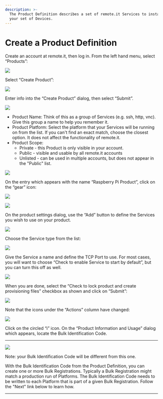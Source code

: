 ```yaml
---
description: >-
  The Product Definition describes a set of remote.it Services to install on
  your set of Devices.
---
```


# Create a Product Definition

Create an account at remote.it, then log in.  From the left hand menu, select “Products”:

![](../../.gitbook/assets/image%20%28114%29.png)

Select “Create Product”:

![](../../.gitbook/assets/image%20%2882%29.png)

Enter info into the “Create Product” dialog, then select “Submit”.

![](../../.gitbook/assets/image%20%28168%29.png)

* Product Name: Think of this as a group of Services \(e.g. ssh, http, vnc\).  Give this group a name to help you remember it.
* Product Platform: Select the platform that your Services will be running on from the list.  If you can't find an exact match, choose the closest option.  It does not affect the functionality of remote.it.
* Product Scope: 
  * Private - this Product is only visible in your account.
  * Public - visible and usable by all remote.it accounts
  * Unlisted - can be used in multiple accounts, but does not appear in the "Public" list.

![](../../.gitbook/assets/image%20%28469%29.png)

On the entry which appears with the name “Raspberry Pi Product”, click on the “gear” icon:

![](../../.gitbook/assets/image%20%2880%29.png)

![](../../.gitbook/assets/image%20%28311%29.png)

On the product settings dialog, use the “Add” button to define the Services you wish to use on your product.  

![](../../.gitbook/assets/image%20%28374%29.png)

Choose the Service type from the list:

![](../../.gitbook/assets/image%20%28446%29.png)

Give the Service a name and define the TCP Port to use.  For most cases, you will want to choose “Check to enable Service to start by default”, but you can turn this off as well.

![](../../.gitbook/assets/image%20%28467%29.png)

When you are done, select the “Check to lock product and create provisioning files” checkbox as shown and click on “Submit”:

![](../../.gitbook/assets/image%20%28357%29.png)

Note that the icons under the “Actions” column have changed:

![](../../.gitbook/assets/image%20%28507%29.png)

Click on the circled “i” icon.  On the “Product Information and Usage” dialog which appears, locate the Bulk Identification Code.  
****

![](../../.gitbook/assets/image%20%28363%29.png)

Note: your Bulk Identification Code will be different from this one.  

With the Bulk Identification Code from the Product Definition, you can create one or more Bulk Registrations.  Typically a Bulk Registration might match a production run of Platforms.  The Bulk Identification Code needs to be written to each Platform that is part of a given Bulk Registration.  Follow the "Next" link below to learn how.  
****


